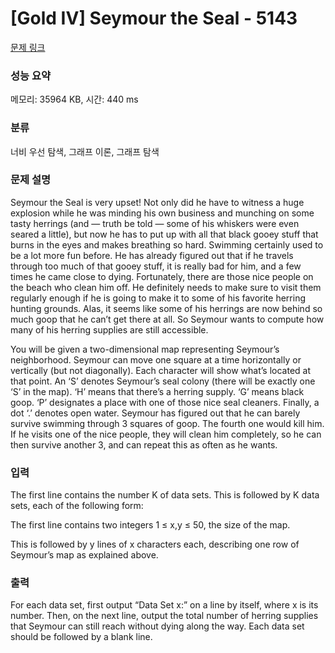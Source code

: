 # [Gold IV] Seymour the Seal - 5143 

[문제 링크](https://www.acmicpc.net/problem/5143) 

### 성능 요약

메모리: 35964 KB, 시간: 440 ms

### 분류

너비 우선 탐색, 그래프 이론, 그래프 탐색

### 문제 설명

<p>Seymour the Seal is very upset! Not only did he have to witness a huge explosion while he was minding his own business and munching on some tasty herrings (and — truth be told — some of his whiskers were even seared a little), but now he has to put up with all that black gooey stuff that burns in the eyes and makes breathing so hard. Swimming certainly used to be a lot more fun before. He has already figured out that if he travels through too much of that gooey stuff, it is really bad for him, and a few times he came close to dying. Fortunately, there are those nice people on the beach who clean him off. He definitely needs to make sure to visit them regularly enough if he is going to make it to some of his favorite herring hunting grounds. Alas, it seems like some of his herrings are now behind so much goop that he can’t get there at all. So Seymour wants to compute how many of his herring supplies are still accessible.</p>

<p>You will be given a two-dimensional map representing Seymour’s neighborhood. Seymour can move one square at a time horizontally or vertically (but not diagonally). Each character will show what’s located at that point. An ‘S’ denotes Seymour’s seal colony (there will be exactly one ‘S’ in the map). ‘H’ means that there’s a herring supply. ‘G’ means black goop. ‘P’ designates a place with one of those nice seal cleaners. Finally, a dot ‘.’ denotes open water. Seymour has figured out that he can barely survive swimming through 3 squares of goop. The fourth one would kill him. If he visits one of the nice people, they will clean him completely, so he can then survive another 3, and can repeat this as often as he wants.</p>

### 입력 

 <p>The first line contains the number K of data sets. This is followed by K data sets, each of the following form:</p>

<p>The first line contains two integers 1 ≤ x,y ≤ 50, the size of the map.</p>

<p>This is followed by y lines of x characters each, describing one row of Seymour’s map as explained above.</p>

### 출력 

 <p>For each data set, first output “Data Set x:” on a line by itself, where x is its number. Then, on the next line, output the total number of herring supplies that Seymour can still reach without dying along the way. Each data set should be followed by a blank line.</p>

